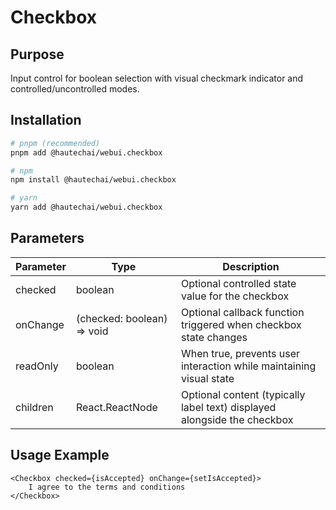 # Checkbox

## Purpose

Input control for boolean selection with visual checkmark indicator and controlled/uncontrolled modes.

## Installation

```bash
# pnpm (recommended)
pnpm add @hautechai/webui.checkbox

# npm
npm install @hautechai/webui.checkbox

# yarn
yarn add @hautechai/webui.checkbox
```

## Parameters

| Parameter | Type                       | Description                                                              |
| --------- | -------------------------- | ------------------------------------------------------------------------ |
| checked   | boolean                    | Optional controlled state value for the checkbox                         |
| onChange  | (checked: boolean) => void | Optional callback function triggered when checkbox state changes         |
| readOnly  | boolean                    | When true, prevents user interaction while maintaining visual state      |
| children  | React.ReactNode            | Optional content (typically label text) displayed alongside the checkbox |

## Usage Example

```tsx
<Checkbox checked={isAccepted} onChange={setIsAccepted}>
    I agree to the terms and conditions
</Checkbox>
```
